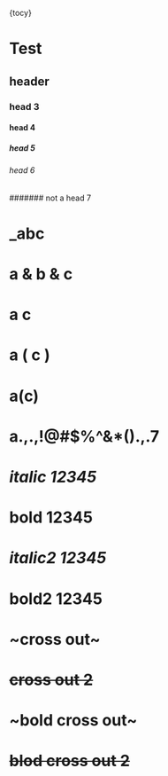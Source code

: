 {tocy}

# Test
## header
### head 3
#### head 4
##### head 5
###### head 6
####### not a head 7

# _abc
# a & b & c
# a       c
# a ( c )
# a(c)
# a.,.,!@#$%^&*().,.7

# *italic 12345*
# **bold 12345**
# _italic2 12345_
# __bold2 12345__
# ~cross out~
# ~~cross out 2~~
# **~bold cross out~**
# __~~blod cross out 2~~__

